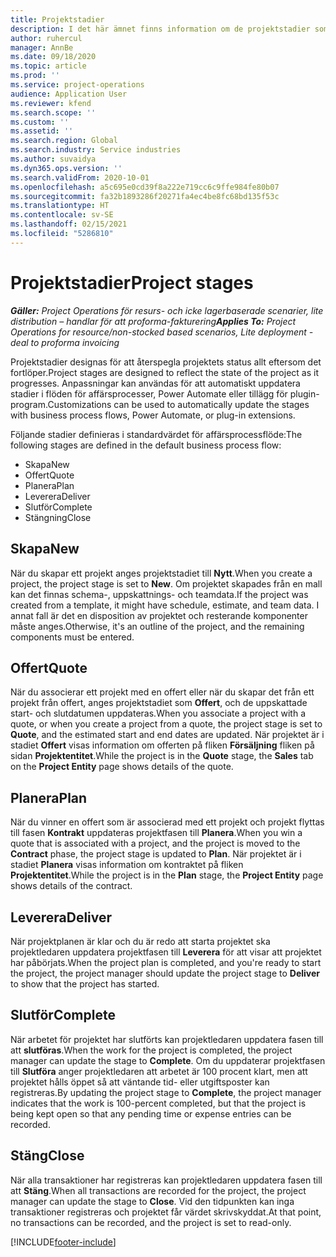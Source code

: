 ```yaml
---
title: Projektstadier
description: I det här ämnet finns information om de projektstadier som är tillgängliga i Microsoft Dynamics Project Operations.
author: ruhercul
manager: AnnBe
ms.date: 09/18/2020
ms.topic: article
ms.prod: ''
ms.service: project-operations
audience: Application User
ms.reviewer: kfend
ms.search.scope: ''
ms.custom: ''
ms.assetid: ''
ms.search.region: Global
ms.search.industry: Service industries
ms.author: suvaidya
ms.dyn365.ops.version: ''
ms.search.validFrom: 2020-10-01
ms.openlocfilehash: a5c695e0cd39f8a222e719cc6c9ffe984fe80b07
ms.sourcegitcommit: fa32b1893286f20271fa4ec4be8fc68bd135f53c
ms.translationtype: HT
ms.contentlocale: sv-SE
ms.lasthandoff: 02/15/2021
ms.locfileid: "5286810"
---
```

# <a name="project-stages"></a><span data-ttu-id="2f47f-103">Projektstadier</span><span class="sxs-lookup"><span data-stu-id="2f47f-103">Project stages</span></span>

<span data-ttu-id="2f47f-104">_**Gäller:** Project Operations för resurs- och icke lagerbaserade scenarier, lite distribution – handlar för att proforma-fakturering_</span><span class="sxs-lookup"><span data-stu-id="2f47f-104">_**Applies To:** Project Operations for resource/non-stocked based scenarios, Lite deployment - deal to proforma invoicing_</span></span>

<span data-ttu-id="2f47f-105">Projektstadier designas för att återspegla projektets status allt eftersom det fortlöper.</span><span class="sxs-lookup"><span data-stu-id="2f47f-105">Project stages are designed to reflect the state of the project as it progresses.</span></span> <span data-ttu-id="2f47f-106">Anpassningar kan användas för att automatiskt uppdatera stadier i flöden för affärsprocesser, Power Automate eller tillägg för plugin-program.</span><span class="sxs-lookup"><span data-stu-id="2f47f-106">Customizations can be used to automatically update the stages with business process flows, Power Automate, or plug-in extensions.</span></span>

<span data-ttu-id="2f47f-107">Följande stadier definieras i standardvärdet för affärsprocessflöde:</span><span class="sxs-lookup"><span data-stu-id="2f47f-107">The following stages are defined in the default business process flow:</span></span>

- <span data-ttu-id="2f47f-108">Skapa</span><span class="sxs-lookup"><span data-stu-id="2f47f-108">New</span></span>
- <span data-ttu-id="2f47f-109">Offert</span><span class="sxs-lookup"><span data-stu-id="2f47f-109">Quote</span></span>
- <span data-ttu-id="2f47f-110">Planera</span><span class="sxs-lookup"><span data-stu-id="2f47f-110">Plan</span></span>
- <span data-ttu-id="2f47f-111">Leverera</span><span class="sxs-lookup"><span data-stu-id="2f47f-111">Deliver</span></span>
- <span data-ttu-id="2f47f-112">Slutför</span><span class="sxs-lookup"><span data-stu-id="2f47f-112">Complete</span></span>
- <span data-ttu-id="2f47f-113">Stängning</span><span class="sxs-lookup"><span data-stu-id="2f47f-113">Close</span></span> 

## <a name="new"></a><span data-ttu-id="2f47f-114">Skapa</span><span class="sxs-lookup"><span data-stu-id="2f47f-114">New</span></span>

<span data-ttu-id="2f47f-115">När du skapar ett projekt anges projektstadiet till **Nytt**.</span><span class="sxs-lookup"><span data-stu-id="2f47f-115">When you create a project, the project stage is set to **New**.</span></span> <span data-ttu-id="2f47f-116">Om projektet skapades från en mall kan det finnas schema-, uppskattnings- och teamdata.</span><span class="sxs-lookup"><span data-stu-id="2f47f-116">If the project was created from a template, it might have schedule, estimate, and team data.</span></span> <span data-ttu-id="2f47f-117">I annat fall är det en disposition av projektet och resterande komponenter måste anges.</span><span class="sxs-lookup"><span data-stu-id="2f47f-117">Otherwise, it's an outline of the project, and the remaining components must be entered.</span></span>

## <a name="quote"></a><span data-ttu-id="2f47f-118">Offert</span><span class="sxs-lookup"><span data-stu-id="2f47f-118">Quote</span></span>

<span data-ttu-id="2f47f-119">När du associerar ett projekt med en offert eller när du skapar det från ett projekt från offert, anges projektstadiet som **Offert**, och de uppskattade start- och slutdatumen uppdateras.</span><span class="sxs-lookup"><span data-stu-id="2f47f-119">When you associate a project with a quote, or when you create a project from a quote, the project stage is set to **Quote**, and the estimated start and end dates are updated.</span></span> <span data-ttu-id="2f47f-120">När projektet är i stadiet **Offert** visas information om offerten på fliken **Försäljning** fliken på sidan **Projektentitet**.</span><span class="sxs-lookup"><span data-stu-id="2f47f-120">While the project is in the **Quote** stage, the **Sales** tab on the **Project Entity** page shows details of the quote.</span></span>

## <a name="plan"></a><span data-ttu-id="2f47f-121">Planera</span><span class="sxs-lookup"><span data-stu-id="2f47f-121">Plan</span></span>

<span data-ttu-id="2f47f-122">När du vinner en offert som är associerad med ett projekt och projekt flyttas till fasen **Kontrakt** uppdateras projektfasen till **Planera**.</span><span class="sxs-lookup"><span data-stu-id="2f47f-122">When you win a quote that is associated with a project, and the project is moved to the **Contract** phase, the project stage is updated to **Plan**.</span></span> <span data-ttu-id="2f47f-123">När projektet är i stadiet **Planera** visas information om kontraktet på fliken **Projektentitet**.</span><span class="sxs-lookup"><span data-stu-id="2f47f-123">While the project is in the **Plan** stage, the **Project Entity** page shows details of the contract.</span></span>

## <a name="deliver"></a><span data-ttu-id="2f47f-124">Leverera</span><span class="sxs-lookup"><span data-stu-id="2f47f-124">Deliver</span></span>

<span data-ttu-id="2f47f-125">När projektplanen är klar och du är redo att starta projektet ska projektledaren uppdatera projektfasen till **Leverera** för att visar att projektet har påbörjats.</span><span class="sxs-lookup"><span data-stu-id="2f47f-125">When the project plan is completed, and you're ready to start the project, the project manager should update the project stage to **Deliver** to show that the project has started.</span></span>

## <a name="complete"></a><span data-ttu-id="2f47f-126">Slutför</span><span class="sxs-lookup"><span data-stu-id="2f47f-126">Complete</span></span> 

<span data-ttu-id="2f47f-127">När arbetet för projektet har slutförts kan projektledaren uppdatera fasen till att **slutföras**.</span><span class="sxs-lookup"><span data-stu-id="2f47f-127">When the work for the project is completed, the project manager can update the stage to **Complete**.</span></span> <span data-ttu-id="2f47f-128">Om du uppdaterar projektfasen till **Slutföra** anger projektledaren att arbetet är 100 procent klart, men att projektet hålls öppet så att väntande tid- eller utgiftsposter kan registreras.</span><span class="sxs-lookup"><span data-stu-id="2f47f-128">By updating the project stage to **Complete**, the project manager indicates that the work is 100-percent completed, but that the project is being kept open so that any pending time or expense entries can be recorded.</span></span>

## <a name="close"></a><span data-ttu-id="2f47f-129">Stäng</span><span class="sxs-lookup"><span data-stu-id="2f47f-129">Close</span></span>

<span data-ttu-id="2f47f-130">När alla transaktioner har registreras kan projektledaren uppdatera fasen till att **Stäng**.</span><span class="sxs-lookup"><span data-stu-id="2f47f-130">When all transactions are recorded for the project, the project manager can update the stage to **Close**.</span></span> <span data-ttu-id="2f47f-131">Vid den tidpunkten kan inga transaktioner registreras och projektet får värdet skrivskyddat.</span><span class="sxs-lookup"><span data-stu-id="2f47f-131">At that point, no transactions can be recorded, and the project is set to read-only.</span></span>



[!INCLUDE[footer-include](../includes/footer-banner.md)]